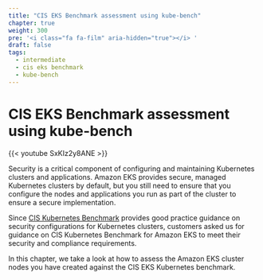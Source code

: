 ```yaml
---
title: "CIS EKS Benchmark assessment using kube-bench"
chapter: true
weight: 300
pre: '<i class="fa fa-film" aria-hidden="true"></i> '
draft: false
tags:
  - intermediate
  - cis eks benchmark
  - kube-bench
---
```


# CIS EKS Benchmark assessment using kube-bench

{{< youtube SxKIz2y8ANE >}}

Security is a critical component of configuring and maintaining Kubernetes clusters and applications. Amazon EKS provides secure, managed Kubernetes clusters by default, but you still need to ensure that you configure the nodes and applications you run as part of the cluster to ensure a secure implementation. 

Since [CIS Kubernetes Benchmark](https://www.cisecurity.org/benchmark/kubernetes/) provides good practice guidance on security configurations for Kubernetes clusters, customers asked us for guidance on CIS Kubernetes Benchmark for Amazon EKS to meet their security and compliance requirements.

In this chapter, we take a look at how to assess the Amazon EKS cluster nodes you have created against the CIS EKS Kubernetes benchmark.
